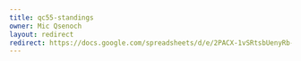 ```yaml
---
title: qc55-standings
owner: Mic Qsenoch
layout: redirect
redirect: https://docs.google.com/spreadsheets/d/e/2PACX-1vSRtsbUenyRb-jBdHa7mmPathd7C9SCaMwsB5eFdJI-ZJGw0B1KJvSs0xJFFxqErqRGFDo8fs0WYnaL/pubhtml
---
```

